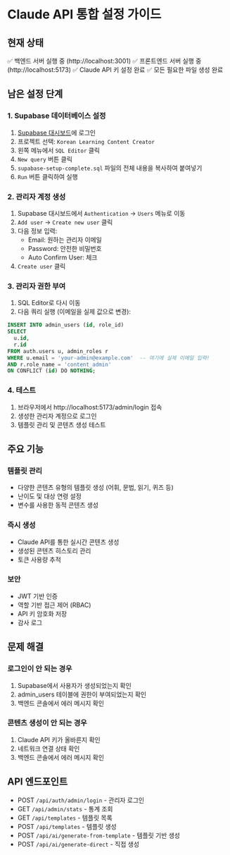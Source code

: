# Claude API 통합 설정 가이드

## 현재 상태
✅ 백엔드 서버 실행 중 (http://localhost:3001)
✅ 프론트엔드 서버 실행 중 (http://localhost:5173)
✅ Claude API 키 설정 완료
✅ 모든 필요한 파일 생성 완료

## 남은 설정 단계

### 1. Supabase 데이터베이스 설정

1. [Supabase 대시보드](https://app.supabase.com)에 로그인
2. 프로젝트 선택: `Korean Learning Content Creator`
3. 왼쪽 메뉴에서 `SQL Editor` 클릭
4. `New query` 버튼 클릭
5. `supabase-setup-complete.sql` 파일의 전체 내용을 복사하여 붙여넣기
6. `Run` 버튼 클릭하여 실행

### 2. 관리자 계정 생성

1. Supabase 대시보드에서 `Authentication` → `Users` 메뉴로 이동
2. `Add user` → `Create new user` 클릭
3. 다음 정보 입력:
   - Email: 원하는 관리자 이메일
   - Password: 안전한 비밀번호
   - Auto Confirm User: 체크
4. `Create user` 클릭

### 3. 관리자 권한 부여

1. SQL Editor로 다시 이동
2. 다음 쿼리 실행 (이메일을 실제 값으로 변경):

```sql
INSERT INTO admin_users (id, role_id)
SELECT 
  u.id,
  r.id
FROM auth.users u, admin_roles r
WHERE u.email = 'your-admin@example.com'  -- 여기에 실제 이메일 입력!
AND r.role_name = 'content_admin'
ON CONFLICT (id) DO NOTHING;
```

### 4. 테스트

1. 브라우저에서 http://localhost:5173/admin/login 접속
2. 생성한 관리자 계정으로 로그인
3. 템플릿 관리 및 콘텐츠 생성 테스트

## 주요 기능

### 템플릿 관리
- 다양한 콘텐츠 유형의 템플릿 생성 (어휘, 문법, 읽기, 퀴즈 등)
- 난이도 및 대상 연령 설정
- 변수를 사용한 동적 콘텐츠 생성

### 즉시 생성
- Claude API를 통한 실시간 콘텐츠 생성
- 생성된 콘텐츠 히스토리 관리
- 토큰 사용량 추적

### 보안
- JWT 기반 인증
- 역할 기반 접근 제어 (RBAC)
- API 키 암호화 저장
- 감사 로그

## 문제 해결

### 로그인이 안 되는 경우
1. Supabase에서 사용자가 생성되었는지 확인
2. admin_users 테이블에 권한이 부여되었는지 확인
3. 백엔드 콘솔에서 에러 메시지 확인

### 콘텐츠 생성이 안 되는 경우
1. Claude API 키가 올바른지 확인
2. 네트워크 연결 상태 확인
3. 백엔드 콘솔에서 에러 메시지 확인

## API 엔드포인트

- POST `/api/auth/admin/login` - 관리자 로그인
- GET `/api/admin/stats` - 통계 조회
- GET `/api/templates` - 템플릿 목록
- POST `/api/templates` - 템플릿 생성
- POST `/api/ai/generate-from-template` - 템플릿 기반 생성
- POST `/api/ai/generate-direct` - 직접 생성